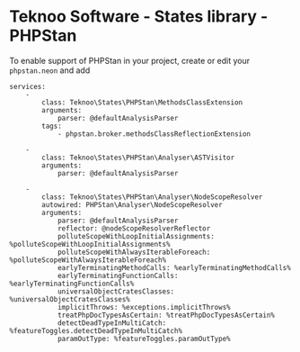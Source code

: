 Teknoo Software - States library - PHPStan
==========================================

To enable support of PHPStan in your project, create or edit your `phpstan.neon` and add

    services:
        -
            class: Teknoo\States\PHPStan\MethodsClassExtension
            arguments:
                parser: @defaultAnalysisParser
            tags:
                - phpstan.broker.methodsClassReflectionExtension
    
        -
            class: Teknoo\States\PHPStan\Analyser\ASTVisitor
            arguments:
                parser: @defaultAnalysisParser
    
        -
            class: Teknoo\States\PHPStan\Analyser\NodeScopeResolver
            autowired: PHPStan\Analyser\NodeScopeResolver
            arguments:
                parser: @defaultAnalysisParser
                reflector: @nodeScopeResolverReflector
                polluteScopeWithLoopInitialAssignments: %polluteScopeWithLoopInitialAssignments%
                polluteScopeWithAlwaysIterableForeach: %polluteScopeWithAlwaysIterableForeach%
                earlyTerminatingMethodCalls: %earlyTerminatingMethodCalls%
                earlyTerminatingFunctionCalls: %earlyTerminatingFunctionCalls%
                universalObjectCratesClasses: %universalObjectCratesClasses%
                implicitThrows: %exceptions.implicitThrows%
                treatPhpDocTypesAsCertain: %treatPhpDocTypesAsCertain%
                detectDeadTypeInMultiCatch: %featureToggles.detectDeadTypeInMultiCatch%
                paramOutType: %featureToggles.paramOutType%
